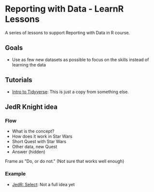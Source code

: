 # Reporting with Data - LearnR Lessons

A series of lessons to support Reporting with Data in R course.

## Goals

- Use as few new datasets as possible to focus on the skills instead of learning the data

## Tutorials

- [Intro to Tidyverse](https://utdata.shinyapps.io/rwdir-tidyverse/): This is just a copy from something else. 

## JedR Knight idea

### Flow

- What is the concept?
- How does it work in Star Wars
- Short Quest with Star Wars
- Other data, new Quest
- Answer (hidden)

Frame as "Do, or do not." (Not sure that works well enough)

### Example

- [JedR: Select](https://utdata.shinyapps.io/rwdir-select/): Not a full idea yet



